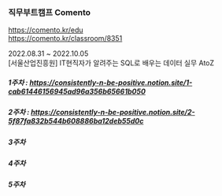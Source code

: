 ### 직무부트캠프 Comento
https://comento.kr/edu  
https://comento.kr/classroom/8351  
  
2022.08.31 ~ 2022.10.05  
[서울산업진흥원] IT현직자가 알려주는 SQL로 배우는 데이터 실무 AtoZ  
  
  

##### 1주차 : https://consistently-n-be-positive.notion.site/1-cab61446156945ad96a356b65661b050
##### 2주차 : https://consistently-n-be-positive.notion.site/2-5f87fa832b544b608886ba12deb55d0c
##### 3주차
##### 4주차
##### 5주차
